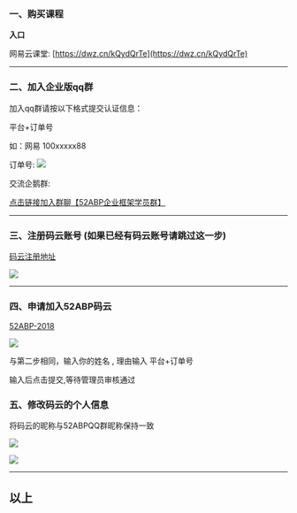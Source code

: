 ### 一、购买课程


**入口** 

网易云课堂: [https://dwz.cn/kQydQrTe](https://dwz.cn/kQydQrTe)

***

### 二、加入企业版qq群

加入qq群请按以下格式提交认证信息：

平台+订单号

如：网易 100xxxxx88

订单号:
![](https://user-gold-cdn.xitu.io/2018/10/16/1667ace0e6c88ef6?w=994&h=188&f=png&s=18246)

交流企鹅群: 

[点击链接加入群聊【52ABP企业框架学员群】](https://jq.qq.com/?_wv=1027&k=5mTAtso)

***

### 三、注册码云账号 (如果已经有码云账号请跳过这一步)

[码云注册地址](https://gitee.com/signup)



![](https://user-gold-cdn.xitu.io/2018/10/16/1667ad518396b680?w=637&h=729&f=png&s=53127)


***

### 四、申请加入52ABP码云

[52ABP-2018](https://gitee.com/aiabpedu?invite=c328d22f545c9aa95edf3aa105258e1344a510232b87d7525ac3248359416db060d78ed4151fa514261a386db9370d99)


![](https://user-gold-cdn.xitu.io/2018/10/16/1667ad94ec9617ef?w=971&h=558&f=png&s=34746)

与第二步相同，输入你的姓名 , 理由输入 平台+订单号


输入后点击提交,等待管理员审核通过


### 五、修改码云的个人信息

将码云的昵称与52ABPQQ群昵称保持一致

![](https://user-gold-cdn.xitu.io/2018/10/16/1667ae26bac4969f?w=632&h=471&f=png&s=23432)


![](https://user-gold-cdn.xitu.io/2018/10/16/1667ae3476182f54?w=181&h=297&f=png&s=20020)






***

## 以上





